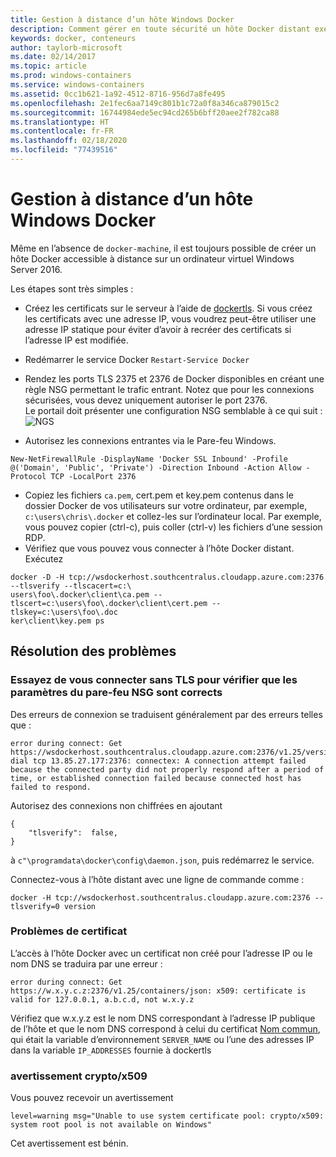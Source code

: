 ```yaml
---
title: Gestion à distance d’un hôte Windows Docker
description: Comment gérer en toute sécurité un hôte Docker distant exécutant Windows Server.
keywords: docker, conteneurs
author: taylorb-microsoft
ms.date: 02/14/2017
ms.topic: article
ms.prod: windows-containers
ms.service: windows-containers
ms.assetid: 0cc1b621-1a92-4512-8716-956d7a8fe495
ms.openlocfilehash: 2e1fec6aa7149c801b1c72a0f8a346ca879015c2
ms.sourcegitcommit: 16744984ede5ec94cd265b6bff20aee2f782ca88
ms.translationtype: HT
ms.contentlocale: fr-FR
ms.lasthandoff: 02/18/2020
ms.locfileid: "77439516"
---
```

# <a name="remote-management-of-a-windows-docker-host"></a>Gestion à distance d’un hôte Windows Docker

Même en l’absence de `docker-machine`, il est toujours possible de créer un hôte Docker accessible à distance sur un ordinateur virtuel Windows Server 2016.

Les étapes sont très simples :

* Créez les certificats sur le serveur à l’aide de [dockertls](https://hub.docker.com/r/stefanscherer/dockertls-windows/). Si vous créez les certificats avec une adresse IP, vous voudrez peut-être utiliser une adresse IP statique pour éviter d’avoir à recréer des certificats si l’adresse IP est modifiée.

* Redémarrer le service Docker `Restart-Service Docker`
* Rendez les ports TLS 2375 et 2376 de Docker disponibles en créant une règle NSG permettant le trafic entrant. Notez que pour les connexions sécurisées, vous devez uniquement autoriser le port 2376.  
  Le portail doit présenter une configuration NSG semblable à ce qui suit :  
  ![NGS](media/nsg.png)  
  
* Autorisez les connexions entrantes via le Pare-feu Windows. 
```
New-NetFirewallRule -DisplayName 'Docker SSL Inbound' -Profile @('Domain', 'Public', 'Private') -Direction Inbound -Action Allow -Protocol TCP -LocalPort 2376
```
* Copiez les fichiers `ca.pem`, cert.pem et key.pem contenus dans le dossier Docker de vos utilisateurs sur votre ordinateur, par exemple, `c:\users\chris\.docker` et collez-les sur l’ordinateur local. Par exemple, vous pouvez copier (ctrl-c), puis coller (ctrl-v) les fichiers d’une session RDP. 
* Vérifiez que vous pouvez vous connecter à l’hôte Docker distant. Exécutez
```
docker -D -H tcp://wsdockerhost.southcentralus.cloudapp.azure.com:2376 --tlsverify --tlscacert=c:\
users\foo\.docker\client\ca.pem --tlscert=c:\users\foo\.docker\client\cert.pem --tlskey=c:\users\foo\.doc
ker\client\key.pem ps
```


## <a name="troubleshooting"></a>Résolution des problèmes
### <a name="try-connecting-without-tls-to-determine-your-nsg-firewall-settings-are-correct"></a>Essayez de vous connecter sans TLS pour vérifier que les paramètres du pare-feu NSG sont corrects
Des erreurs de connexion se traduisent généralement par des erreurs telles que :
```
error during connect: Get https://wsdockerhost.southcentralus.cloudapp.azure.com:2376/v1.25/version: dial tcp 13.85.27.177:2376: connectex: A connection attempt failed because the connected party did not properly respond after a period of time, or established connection failed because connected host has failed to respond.
```

Autorisez des connexions non chiffrées en ajoutant 
```
{
    "tlsverify":  false,
}
```
à `c"\programdata\docker\config\daemon.json`, puis redémarrez le service.

Connectez-vous à l’hôte distant avec une ligne de commande comme :
```
docker -H tcp://wsdockerhost.southcentralus.cloudapp.azure.com:2376 --tlsverify=0 version
```

### <a name="cert-problems"></a>Problèmes de certificat
L’accès à l’hôte Docker avec un certificat non créé pour l’adresse IP ou le nom DNS se traduira par une erreur :
```
error during connect: Get https://w.x.y.c.z:2376/v1.25/containers/json: x509: certificate is valid for 127.0.0.1, a.b.c.d, not w.x.y.z
```
Vérifiez que w.x.y.z est le nom DNS correspondant à l’adresse IP publique de l’hôte et que le nom DNS correspond à celui du certificat [Nom commun](https://www.ssl.com/faqs/common-name/), qui était la variable d’environnement `SERVER_NAME` ou l’une des adresses IP dans la variable `IP_ADDRESSES` fournie à dockertls

### <a name="cryptox509-warning"></a>avertissement crypto/x509
Vous pouvez recevoir un avertissement 
```
level=warning msg="Unable to use system certificate pool: crypto/x509: system root pool is not available on Windows"
```
Cet avertissement est bénin.
